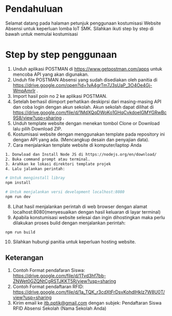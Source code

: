 # Pendahuluan

Selamat datang pada halaman petunjuk penggunaan kostumisasi Website Absensi untuk keperluan lomba IoT SMK. Silahkan ikuti step by step di bawah untuk memulai kostumisasi

# Step by step penggunaan

1. Unduh aplikasi POSTMAN di https://www.getpostman.com/apps untuk mencoba API yang akan digunakan.
2. Unduh file POSTMAN Absensi yang sudah disediakan oleh panitia di https://drive.google.com/open?id=1vA4grTm7J3sUaP_3O4Oe4Gj-WmpAmrIr .
3. Import hasil poin no 2 ke aplikasi POSTMAN.
4. Setelah berhasil diimport perhatikan deskiprsi dari masing-masing API dan coba login dengan akun sekolah. Akun sekolah dapat dilihat di https://drive.google.com/file/d/1MdXQqDWoKo1GHqCvkdoeIGMYGRwBc9S8/view?usp=sharing .
5. Unduh template website dengan menekan tombol Clone or Download lalu pilih Download ZIP.
6. Kostumisasi website dengan menggunakan template pada repository ini dengan API yang ada. (Mencangkup desain dan penyajian data).
7. Cara menjalankan template website di komputer/laptop Anda
``` bash
1. Donwload dan Install Node JS di https://nodejs.org/en/download/
2. Buka command prompt atau terminal.
3. Arahkan ke lokasi direktori template projek 
4. Lalu jalankan perintah:

# Untuk menginstall libray
npm install

# Untuk menjalankan versi development localhost:8080
npm run dev

```
8. Lihat hasil menjalankan perintah di web browser dengan alamat localhost:8080(menyesuaikan dengan hasil keluaran di layar terminal)
9. Apabila konstumisasi website selesai dan ingin dihostingkan maka perlu dilakukan proses build dengan menjalankan perintah:

```
npm run build
```
10. Silahkan hubungi panitia untuk keperluan hosting website.

## Keterangan
1. Contoh Format pendafaran Siswa: https://drive.google.com/file/d/1Tvd3hf7bb-ZNWet0GZQNtCgRSTJKKT5R/view?usp=sharing
2. Contoh Format pendaftaran RFID:
https://drive.google.com/file/d/1a_TQK_r3cdXtFrDsvKohdlHklz7W8U0T/view?usp=sharing
3. Kirim email ke itb.pptik@gmail.com dengan subjek: Pendaftaran Siswa RFID Absensi Sekolah (Nama Sekolah Anda)
